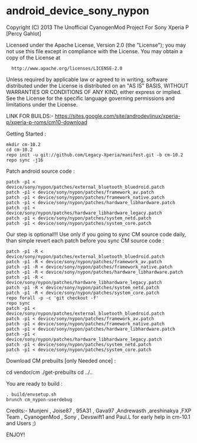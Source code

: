 android_device_sony_nypon
=========================


Copyright (C) 2013 The Unofficial CyanogenMod Project For Sony Xperia P [Percy Gahlot]

Licensed under the Apache License, Version 2.0 (the "License");
you may not use this file except in compliance with the License.
You may obtain a copy of the License at

      http://www.apache.org/licenses/LICENSE-2.0

Unless required by applicable law or agreed to in writing, software
distributed under the License is distributed on an "AS IS" BASIS,
WITHOUT WARRANTIES OR CONDITIONS OF ANY KIND, either express or implied.
See the License for the specific language governing permissions and
limitations under the License.


LINK FOR BUILDS:- https://sites.google.com/site/androdevlinux/xperia-p/xperia-p-roms/cm10-download

Getting Started :

    mkdir cm-10.2
    cd cm-10.2
    repo init -u git://github.com/Legacy-Xperia/manifest.git -b cm-10.2
    repo sync -j16



Patch android source code :

    patch -p1 < device/sony/nypon/patches/external_bluetooth_bluedroid.patch
    patch -p1 < device/sony/nypon/patches/framework_av.patch
    patch -p1 < device/sony/nypon/patches/framework_native.patch
    patch -p1 < device/sony/nypon/patches/hardware_libhardware.patch
    patch -p1 < device/sony/nypon/patches/hardware_libhardware_legacy.patch
    patch -p1 < device/sony/nypon/patches/system_netd.patch
    patch -p1 < device/sony/nypon/patches/system_core.patch

Our step is optional!!! Use only if you going to sync CM source code daily, than simple revert each patch before you sync CM source code :

    patch -p1 -R < device/sony/nypon/patches/external_bluetooth_bluedroid.patch
    patch -p1 -R < device/sony/nypon/patches/framework_av.patch
    patch -p1 -R < device/sony/nypon/patches/framework_native.patch
    patch -p1 -R < device/sony/nypon/patches/hardware_libhardware.patch
    patch -p1 -R < device/sony/nypon/patches/hardware_libhardware_legacy.patch
    patch -p1 -R < device/sony/nypon/patches/system_netd.patch
    patch -p1 -R < device/sony/nypon/patches/system_core.patch
    repo forall -p -c 'git checkout -f'
    repo sync
    patch -p1 < device/sony/nypon/patches/external_bluetooth_bluedroid.patch
    patch -p1 < device/sony/nypon/patches/framework_av.patch
    patch -p1 < device/sony/nypon/patches/framework_native.patch
    patch -p1 < device/sony/nypon/patches/hardware_libhardware.patch
    patch -p1 < device/sony/nypon/patches/hardware_libhardware_legacy.patch
    patch -p1 < device/sony/nypon/patches/system_netd.patch
    patch -p1 < device/sony/nypon/patches/system_core.patch

Download CM prebuilts [only Needed once] :

   cd vendor/cm
   ./get-prebuilts
   cd ../..

You are ready to build :

    . build/envsetup.sh
    brunch cm_nypon-userdebug

Credits:- Munjeni , Joise87 , 95A31 , Gava97 ,Andrewasth ,areshinakya ,FXP Team , CyanogenMod , Sony , Devswift1 and Paul.L for early help in cm-10.1 and Users ;)


ENJOY! 

